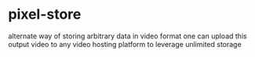 # pixel-store


alternate way of storing arbitrary data in video format
one can upload this output video to any video hosting platform to leverage unlimited storage


